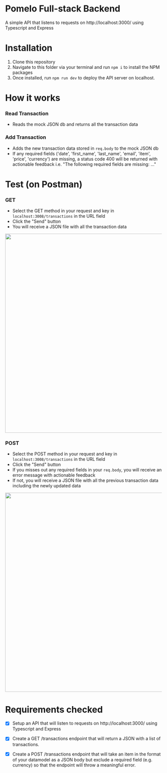 # Pomelo Full-stack Backend

A simple API that listens to requests on http://localhost:3000/ using Typescript and Express

# Installation

1. Clone this repository
2. Navigate to this folder via your terminal and run ```npm i``` to install the NPM packages
3. Once installed, run `npm run dev` to deploy the API server on localhost.

#  How it works

### Read Transaction
- Reads the mock JSON db and returns all the transaction data

### Add Transaction
- Adds the new transaction data stored in ```req.body``` to the mock JSON db
- If any required fields ('date', 'first_name', 'last_name', 'email', 'item', 'price', 'currency') are missing, a status code 400 will be returned with actionable feedback i.e. "The following required fields are missing: ..."

# Test (on Postman)

### GET 
- Select the GET method in your request and key in ```localhost:3008/transactions``` in the URL field
- Click the "Send" button
- You will receive a JSON file with all the transaction data

<div align="center">
  <img width="638" src="https://user-images.githubusercontent.com/90031266/168701740-fd6984be-3a7c-4e63-95dd-1d65d918a331.png" />
</div>

### POST 
- Select the POST method in your request and key in ```localhost:3008/transactions``` in the URL field
- Click the "Send" button
- If you misses out any required fields in your ```req.body```, you will receive an error message with actionable feedback
- If not, you will receive a JSON file with all the previous transaction data including the newly updated data

<div align="center">
  <img width="638" src="https://user-images.githubusercontent.com/90031266/168701744-24cc877f-25b0-4c30-8d3f-53531e5a1304.png" />
</div>


# Requirements checked
- [x] Setup an API that will listen to requests on http://localhost:3000/ using Typescript and Express
- [x] Create a GET /transactions endpoint that will return a JSON with a list of transactions. 
- [x] Create a POST /transactions endpoint that will take an item in the format of your datamodel as a JSON body but exclude a required field (e.g. currency) so that the endpoint will throw a meaningful error.


